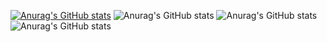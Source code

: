[![Anurag's GitHub stats](https://github-readme-stats.vercel.app/api?username=Khoa0000001)](https://github.com/anuraghazra/github-readme-stats)
![Anurag's GitHub stats](https://github-readme-stats.vercel.app/api?username=Khoa0000001&hide=contribs,prs)
![Anurag's GitHub stats](https://github-readme-stats.vercel.app/api?username=Khoa0000001&show=reviews,discussions_started,discussions_answered,prs_merged,prs_merged_percentage)
![Anurag's GitHub stats](https://github-readme-stats.vercel.app/api?username=Khoa0000001&show_icons=true)
